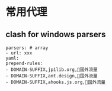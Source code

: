 # 常用代理

## clash for windows parsers
```
parsers: # array
- url: xxx
yaml:
prepend-rules:
- DOMAIN-SUFFIX,jp1lib.org,🔰国外流量
- DOMAIN-SUFFIX,ant.design,🔰国外流量
- DOMAIN-SUFFIX,ahooks.js.org,🔰国外流量
```